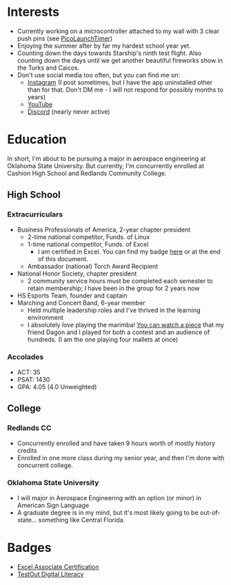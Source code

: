 # Interests
- Currently working on a microcontroller attached to my wall with 3 clear push pins (see [PicoLaunchTimer](https://github.com/gsl4295/PicoLaunchTimer))
- Enjoying the summer after by far my hardest school year yet.
- Counting down the days towards Starship's ninth test flight. Also counting down the days until we get another beautiful fireworks show in the Turks and Caicos.
- Don't use social media too often, but you can find me on:
  - [Instagram](https://instagram.com/gibsonlee08) (I post sometimes, but I have the app uninstalled other than for that. Don't DM me - I will not respond for possibly months to years)
  - [YouTube](https://youtube.com/@gibson-lee)
  - [Discord](https://discord.gg/eRUTPrp6) (nearly never active)

# Education
In short, I'm about to be pursuing a major in aerospace engineering at Oklahoma State University. But currently, I'm concurrently enrolled at Cashion High School and Redlands Community College.

## High School
### Extracurriculars
  - Business Professionals of America, 2-year chapter president 
    - 2-time national competitor, Funds. of Linux
    - 1-time national competitor, Funds. of Excel
      - I am certified in Excel. You can find my badge [here](https://www.credly.com/badges/f3a55fe9-8742-4633-9e36-35689c0868b7/public_url) or at the end of this document.
    - Ambassador (national) Torch Award Recipient
  - National Honor Society, chapter president
    - 2 community service hours must be completed each semester to retain membership; I have been in the group for 2 years now
  - HS Esports Team, founder and captain
  - Marching and Concert Band, 6-year member
    - Held multiple leadership roles and I've thrived in the learning environment
    - I absolutely *love* playing the marimba! [You can watch a piece](https://youtu.be/pwYNXiK0-gs?si=IksCaFbGBaWe-wWd) that my friend Dagon and I played for both a contest and an audience of hundreds. (I am the one playing four mallets at once)

### Accolades
- ACT: 35
- PSAT: 1430
- GPA: 4.05 (4.0 Unweighted)

## College
### Redlands CC
- Concurrently enrolled and have taken 9 hours worth of mostly history credits
- Enrolled in one more class during my senior year, and then I'm done with concurrent college.

### Oklahoma State University
- I will major in Aerospace Engineering with an option (or minor) in American Sign Language
- A graduate degree is in my mind, but it's most likely going to be out-of-state... something like Central Florida.

# Badges
- [Excel Associate Certification](https://www.credly.com/badges/f3a55fe9-8742-4633-9e36-35689c0868b7/public_url)
- [TestOut Digital Literacy](https://certification.platform.comptia.org/verifycert/6-2C6-V33QHG)
